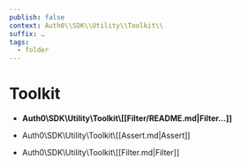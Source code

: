 ```yaml
---
publish: false
context: Auth0\\SDK\\Utility\\Toolkit\\
suffix: …
tags:
  - folder
---
```

# Toolkit

- **Auth0\\SDK\\Utility\\Toolkit\\[[Filter/README.md|Filter…]]**

- Auth0\\SDK\\Utility\\Toolkit\\[[Assert.md|Assert]]
- Auth0\\SDK\\Utility\\Toolkit\\[[Filter.md|Filter]]

